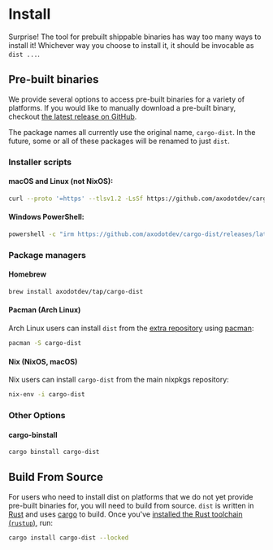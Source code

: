 # Install

<!-- toc -->

Surprise! The tool for prebuilt shippable binaries has way too many ways to install it!
Whichever way you choose to install it, it should be invocable as `dist ...`.


## Pre-built binaries

We provide several options to access pre-built binaries for a variety of platforms. If you would like to manually download a pre-built binary, checkout [the latest release on GitHub](https://github.com/axodotdev/cargo-dist/releases/latest).

The package names all currently use the original name, `cargo-dist`. In the future, some or all of these packages will be renamed to just `dist`.

### Installer scripts

#### macOS and Linux (not NixOS):

```sh
curl --proto '=https' --tlsv1.2 -LsSf https://github.com/axodotdev/cargo-dist/releases/latest/download/cargo-dist-installer.sh | sh
```

#### Windows PowerShell:

```sh
powershell -c "irm https://github.com/axodotdev/cargo-dist/releases/latest/download/cargo-dist-installer.ps1 | iex"
```

### Package managers

#### Homebrew

```sh
brew install axodotdev/tap/cargo-dist
```

#### Pacman (Arch Linux)

Arch Linux users can install `dist` from the [extra repository](https://archlinux.org/packages/extra/x86_64/cargo-dist/) using [pacman](https://wiki.archlinux.org/title/Pacman):

```sh
pacman -S cargo-dist
```

#### Nix (NixOS, macOS)

Nix users can install `cargo-dist` from the main nixpkgs repository:

```sh
nix-env -i cargo-dist
```

### Other Options

#### cargo-binstall

```sh
cargo binstall cargo-dist
```

## Build From Source

For users who need to install dist on platforms that we do not yet provide pre-built binaries for, you will need to build from source.
`dist` is written in [Rust] and uses [cargo] to build. Once you've [installed the Rust toolchain (`rustup`)], run:

```sh
cargo install cargo-dist --locked
```

[Rust]: https://rust-lang.org
[cargo]: https://doc.rust-lang.org/cargo/index.html
[installed the Rust toolchain (`rustup`)]: https://rustup.rs/
